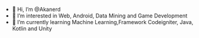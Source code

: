 - 👋 Hi, I’m @Akanerd
- 👀 I’m interested in Web, Android, Data Mining and Game Development
- 🌱 I’m currently learning Machine Learning,Framework Codeigniter, Java, Kotlin and Unity

<!---
Akanerd/Akanerd is a ✨ special ✨ repository because its `README.md` (this file) appears on your GitHub profile.
You can click the Preview link to take a look at your changes.
--->
